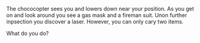 The chococopter sees you and lowers down near your position. As you get on and look
around you see a gas mask and a fireman suit.
Unon further inpsection you discover a laser.  However, you can only cary two items.

What do you do?
